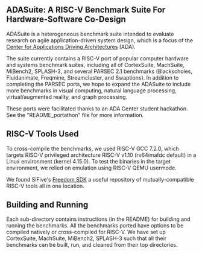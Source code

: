 ## ADASuite: A RISC-V Benchmark Suite For Hardware-Software Co-Design

ADASuite is a heterogeneous benchmark suite intended to evaluate research
on agile application-driven system design, which is a focus of the
[Center for Applications Driving Architectures](http://adacenter.org/) (ADA).

The suite currently contains a RISC-V port of popular computer hardware and systems
benchmark suites, including all of CortexSuite, MachSuite, MiBench2, SPLASH-3, and several
PARSEC 2.1 benchmarks (Blackscholes, Fluidanimate, Freqmine, Streamcluster, and Swaptions).
In addition to completing the PARSEC ports, we hope to expand the ADASuite to include more benchmarks
in visual computing, natural language processing, virtual/augmented reality, and graph processing.

These ports were facilitated thanks to an ADA Center student hackathon. See the "README_portathon" file
for more information.

## RISC-V Tools Used

To cross-compile the benchmarks, we used RISC-V GCC 7.2.0, which targets RISC-V privileged architecture RISC-V v1.10
(rv64imafdc default) in a Linux environment (kernel  4.15.0). To test the binaries in the target environment,
we relied on emulation using RISC-V QEMU usermode.

We found SiFive's [Freedom SDK](https://github.com/sifive/freedom-u-sdk) a useful repository
of mutually-compatible RISC-V tools all in one location. 


## Building and Running

Each sub-directory contains instructions (in the README) for building and running the benchmarks.
All the benchmarks ported have options to be compiled natively or cross-compiled for RISC-V.
We have set up CortexSuite, MachSuite, MiBench2, SPLASH-3 such that all their benchmarks can be built, run, and cleaned from
their top directories. 

